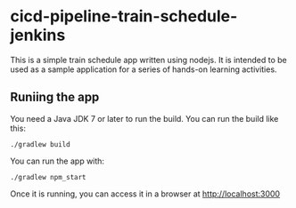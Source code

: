 # cicd-pipeline-train-schedule-jenkins

This is a simple train schedule app written using nodejs. It is intended to be used as a sample application for a series of hands-on learning activities.

## Runiing the app

You need a Java JDK 7 or later to run the build. You can run the build like this:

    ./gradlew build

You can run the app with:

    ./gradlew npm_start

Once it is running, you can access it in a browser at [http://localhost:3000](http://localhost:3000)
